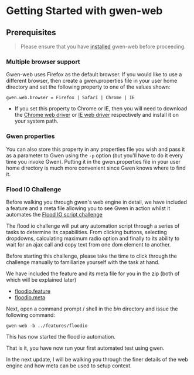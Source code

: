 Getting Started with gwen-web
=============================

Prerequisites
-------------

> Please ensure that you have [installed](../README.md#user-content-building-and-installing-from-source) 
> gwen-web before proceeding.
 
### Multiple browser support

Gwen-web uses Firefox as the default browser. If you would like to use a 
different browser, then create a gwen.properties file in your user home 
directory and set the following property to one of the values shown: 

    gwen.web.browser = Firefox | Safari | Chrome | IE

- If you set this property to Chrome or IE, then you will need to download the 
  [Chrome web driver](http://code.google.com/p/selenium/wiki/ChromeDriver) 
  or 
  [IE web driver](https://code.google.com/p/selenium/wiki/InternetExplorerDriver) 
  respectively and install it on your system path.

### Gwen properties

You can also store this property in any properties file you wish and pass it 
as a parameter to Gwen using the `-p` option (but you'll have to do it every 
time you invoke Gwen). Putting it in the gwen.properties file in your user 
home directory is much more convenient since Gwen knows where to find it. 

### Flood IO Challenge

Before walking you through gwen's web engine in detail, we have included a 
feature and a meta file allowing you to see Gwen in action whilst it automates
the [Flood IO script challenge](https://challengers.flood.io/start)

The flood io challenge will put any automation script through a series of 
tasks to determine its capabilities.  From clicking buttons, selecting 
dropdowns, calculating maximum radio option and finally to its ability to 
wait for an ajax call and copy text from one dom element to another.

Before starting this challenge, please take the time to click through the 
challenge manually to familiarize yourself with the task at hand.

We have included the feature and its meta file for you in the zip (both of 
which will be explained later) 
  - [floodio.feature](../features/floodio/FloodIO.feature)
  - [floodio.meta](../features/floodio/FloodIO.meta) 

Next, open a command prompt / shell in the _bin_ directory and issue the 
following command:

```
gwen-web -b ../features/floodio
```

This has now started the flood io automation.

That is it, you have now run your first automated test using gwen.  

In the next update, I will be walking you through the finer details of the web
engine and how meta can be used to setup context.